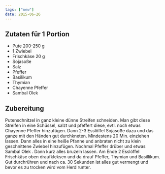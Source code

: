 ```yaml
---
tags: ["new"]
date: 2015-06-26
---
```


## Zutaten für 1 Portion
- Pute 200-250 g
- 1 Zwiebel
- Frischkäse 20 g
- Sojasoße
- Salz
- Pfeffer
- Basilikum
- Thymian
- Chayenne Pfeffer
- Sambal Olek

## Zubereitung
Putenschnitzel in ganz kleine dünne Streifen schneiden. Man gibt diese Streifen in eine Schüssel, salzt und pfeffert diese, evtl. noch etwas Chayenne Pfeffer hinzufügen. Dann 2-3 Esslöffel Sojasoße dazu und das ganze mit den Händen gut durchkneten. Mindestens 20 Min. einziehen lassen.
Dann alles in eine heiße Pfanne und anbraten nicht zu klein geschnittene Zwiebel hinzufügen. Nochmal Pfeffer drüber und etwas Sambal Olek . Dann kurz alles bruzeln lassen. Am Ende 2 Esslöffel Frischkäse  oben draufkleksen und da drauf Pfeffer, Thymian und Basillikum. Gut durchrühren und nach ca. 30 Sekunden ist alles gut vermengt und bevor es zu trocken wird vom Herd runter.

